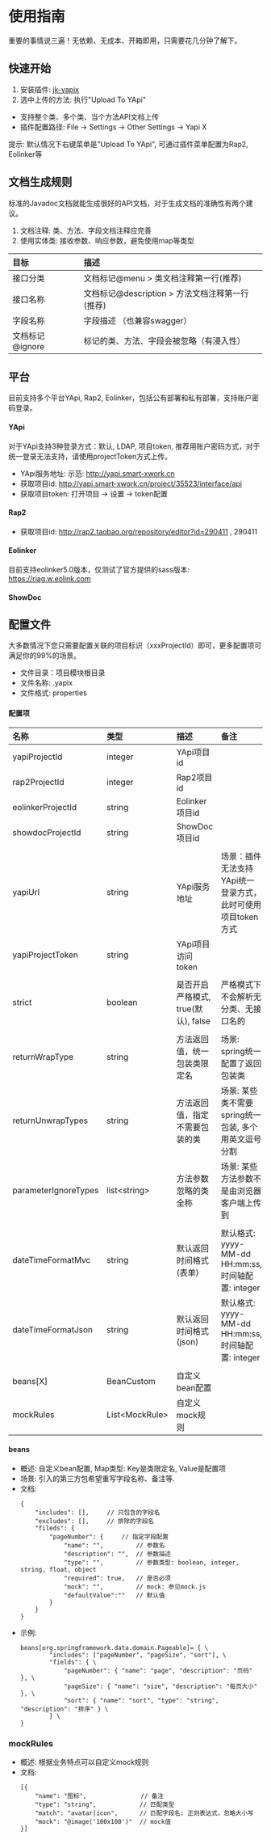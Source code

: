 # 使用指南
重要的事情说三遍！无依赖、无成本、开箱即用，只需要花几分钟了解下。

## 快速开始
1. 安装插件: [jk-yapix](https://plugins.jetbrains.com/plugin/19338-jk-yapix)
2. 选中上传的方法: 执行"Upload To YApi"

- 支持整个类、多个类、当个方法API文档上传
- 插件配置路径: File -> Settings -> Other Settings -> Yapi X

提示: 默认情况下右键菜单是"Upload To YApi", 可通过插件菜单配置为Rap2, Eolinker等

## 文档生成规则
标准的Javadoc文档就能生成很好的API文档，对于生成文档的准确性有两个建议。
1. 文档注释: 类、方法、字段文档注释应完善
2. 使用实体类: 接收参数、响应参数，避免使用map等类型

| 目标 | 描述 |
| :---  | :--- |
| 接口分类 |  文档标记@menu > 类文档注释第一行(推荐)|
| 接口名称 |  文档标记@description > 方法文档注释第一行(推荐) |
| 字段名称 | 字段描述 （也兼容swagger） |
| 文档标记 @ignore | 标记的类、方法、字段会被忽略（有浸入性） |

## 平台
目前支持多个平台YApi, Rap2, Eolinker，包括公有部署和私有部署，支持账户密码登录。

#### YApi
对于YApi支持3种登录方式：默认, LDAP, 项目token, 推荐用账户密码方式，对于统一登录无法支持，请使用projectToken方式上传。
- YApi服务地址: 示范: http://yapi.smart-xwork.cn
- 获取项目id: http://yapi.smart-xwork.cn/project/35523/interface/api
- 获取项目token: 打开项目 -> 设置 -> token配置

#### Rap2
- 获取项目id: http://rap2.taobao.org/repository/editor?id=290411 , 290411

#### Eolinker
目前支持eolinker5.0版本，仅测试了官方提供的sass版本: https://riag.w.eolink.com

#### ShowDoc

## 配置文件
大多数情况下您只需要配置关联的项目标识（xxxProjectId）即可，更多配置项可满足你的99%的场景。

- 文件目录：项目模块根目录
- 文件名称: .yapix
- 文件格式: properties
#### 配置项
| 名称 | 类型 | 描述 | 备注 |
| :---  | :--- | :--- | :--- |
| yapiProjectId | integer | YApi项目id |
| rap2ProjectId | integer | Rap2项目id |
| eolinkerProjectId | string | Eolinker项目id |
| showdocProjectId | string | ShowDoc项目id |
|  | | |
| yapiUrl | string | YApi服务地址 | 场景：插件无法支持YApi统一登录方式，此时可使用项目token方式 |
| yapiProjectToken | string | YApi项目访问token |
|  | | |
| strict | boolean | 是否开启严格模式, true(默认), false | 严格模式下不会解析无分类、无接口名的 |
|  | | |
| returnWrapType | string | 方法返回值，统一包装类限定名 | 场景: spring统一配置了返回包装类 |
| returnUnwrapTypes | string | 方法返回值，指定不需要包装的类 | 场景: 某些类不需要spring统一包装, 多个用英文逗号分割 |
| parameterIgnoreTypes | list&lt;string> | 方法参数忽略的类全称 | 场景: 某些方法参数不是由浏览器客户端上传到 |
|  | | |
| dateTimeFormatMvc | string | 默认返回时间格式(表单) | 默认格式: yyyy-MM-dd HH:mm:ss, 时间轴配置: integer |
| dateTimeFormatJson | string | 默认返回时间格式(json) | 默认格式: yyyy-MM-dd HH:mm:ss, 时间轴配置: integer |
|  | | |
| beans[X] | BeanCustom | 自定义bean配置 |
| mockRules | List&lt;MockRule> | 自定义mock规则 |

#### beans
- 概述: 自定义bean配置, Map类型: Key是类限定名, Value是配置项
- 场景: 引入的第三方包希望重写字段名称、备注等.
- 文档:
    ```
    {
    	"includes": [],		// 只包含的字段名
    	"excludes": [],		// 排除的字段名
    	"fileds": {
    		"pageNumber": { 	// 指定字段配置
    			"name": "",			// 参数名
    			"description": "",	// 参数描述
    			"type": "",			// 参数类型: boolean, integer, string, float, object
    			"required": true, 	// 是否必须
    			"mock": "", 		// mock: 参见mock.js
    			"defaultValue":"" 	// 默认值
    		}
    	}
    }
    ```
- 示例:
    ```properties
    beans[org.springframework.data.domain.Pageable]= { \
            "includes": ["pageNumber", "pageSize", "sort"], \
            "fields": { \
                "pageNumber": { "name": "page", "description": "页码" }, \
                "pageSize": { "name": "size", "description": "每页大小" }, \
                "sort": { "name": "sort", "type": "string", "description": "排序" } \
            } \
    }
    ```
### mockRules
- 概述: 根据业务特点可以自定义mock规则
- 文档:
    ```
    [{
    	"name": "图标",               // 备注
    	"type": "string",            // 匹配类型
    	"match": "avatar|icon",      // 匹配字段名: 正则表达式，忽略大小写
    	"mock": "@image('100x100')"  // mock值
    }]
    ```
